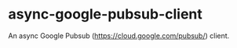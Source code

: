 async-google-pubsub-client
==========================

An async Google Pubsub (https://cloud.google.com/pubsub/) client.
